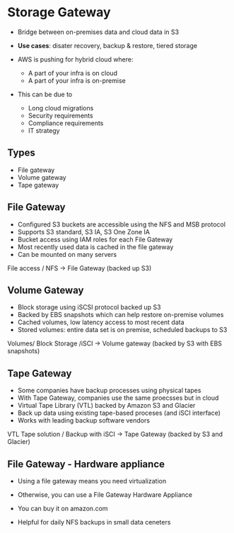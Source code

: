 # Storage Gateway

- Bridge between on-premises data and cloud data in S3
- **Use cases**: disater recovery, backup & restore, tiered storage

- AWS is pushing for hybrid cloud where:
  - A part of your infra is on cloud
  - A part of your infra is on-premise
- This can be due to
  - Long cloud migrations
  - Security requirements
  - Compliance requirements
  - IT strategy


## Types

- File gateway
- Volume gateway
- Tape gateway

## File Gateway

- Configured S3 buckets are accessible using the NFS and MSB protocol
- Supports S3 standard, S3 IA, S3 One Zone IA
- Bucket access using IAM roles for each File Gateway
- Most recently used data is cached in the file gateway
- Can be mounted on many servers

File access / NFS -> File Gateway (backed up S3)

## Volume Gateway

- Block storage using iSCSI protocol backed up S3
- Backed by EBS snapshots which can help restore on-premise volumes
- Cached volumes, low latency access to most recent data
- Stored volumes: entire data set is on premise, scheduled backups to S3

Volumes/ Block Storage /iSCI -> Volume gateway (backed by S3 with EBS snapshots)

## Tape Gateway

- Some companies have backup processes using physical tapes
- With Tape Gateway, companies use the same proecsses but in cloud
- Virtual Tape Library (VTL) backed by Amazon S3 and Glacier
- Back up data using existing tape-based proceses (and iSCI interface)
- Works with leading backup software vendors

VTL Tape solution / Backup with iSCI -> Tape Gateway (backed by S3 and Glacier)

## File Gateway - Hardware appliance

- Using a file gateway means you need virtualization
- Otherwise, you can use a File Gateway Hardware Appliance
- You can buy it on amazon.com

- Helpful for daily NFS backups in small data ceneters